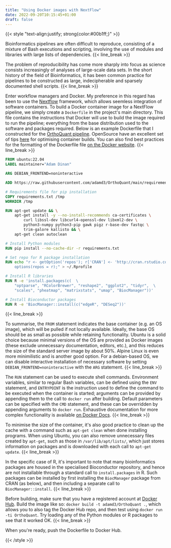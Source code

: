 ```yaml
---
title: "Using Docker images with NextFlow"
date: 2022-09-20T10:15:45+01:00
draft: false
---
```


{{< style "text-align:justify; strong{color:#00b1ff;}" >}}

Bioinformatics pipelines are often difficult to reproduce, consisting of a mixture of Bash executions and scripting, involving the use of modules and libraries with large lists of dependencies.
{{< line_break >}}

The problem of reproducibility has come more sharply into focus as science consists increasingly of analyses of large-scale data sets. In the short history of the field of Bioinformatics, it has been common practice for pipelines to be constructed as large, indecipherable and sparsely documented shell scripts.
{{< line_break >}}

Enter workflow managers and Docker. My preference in this regard has been to use the [Nextflow](https://www.nextflow.io/) framework, which allows seemless integration of software containers. To build a Docker container image for a NextFlow pipeline, we simply create a `Dockerfile` in the project's main directory. This file contains the instructions that Docker will use to build the image required to run the pipeline; everything from the base distribution used to the software and packages required. Below is an example Dockerfile that I constructed for the [OrthoQuant pipeline](https://github.com/adamd3/OrthoQuant/). OpenSource have an excellent set of tips [here](https://opensource.com/article/20/5/optimize-container-builds) for optimising container builds. You can also find best practices for the formatting of the Dockerfile file [on the Docker website](https://docs.docker.com/develop/develop-images/dockerfile_best-practices/).
{{< line_break >}}

```dockerfile
FROM ubuntu:22.04
LABEL maintainer="Adam Dinan"

ARG DEBIAN_FRONTEND=noninteractive

ADD https://raw.githubusercontent.com/adamd3/OrthoQuant/main/requirements.txt .

# Requirements file for pip installation
COPY requirements.txt /tmp
WORKDIR /tmp

RUN apt-get update && \
    apt-get install -y --no-install-recommends ca-certificates \
        curl libssl-dev libcurl4-openssl-dev libxml2-dev \
        python3-numpy python3-pip gawk pigz r-base-dev fastqc \
        trim-galore kallisto && \
    apt-get clean autoclean

# Install Python modules
RUN pip install --no-cache-dir -r requirements.txt

# Set repo for R package installation
RUN echo "r <- getOption('repos'); r['CRAN'] <- 'http://cran.rstudio.com'; \
    options(repos = r);" > ~/.Rprofile

# Install R libraries
RUN R -e 'install.packages(c(  \
    "optparse", "RColorBrewer", "reshape2", "ggplot2", "tidyr",  \
    "scales", "pheatmap", "matrixstats", "umap", "BiocManager"))'

# Install Bioconductor packages
RUN R -e 'BiocManager::install(c("edgeR", "DESeq2"))'
```
{{< line_break >}}

To summarise, the `FROM` statement indicates the base container (e.g. an OS image), which will be pulled if not locally available. Ideally, the base OS should be as small as possible while retaining functionality. Ubuntu is a solid choice because  minimal versions of the OS are provided as Docker images (these exclude unnecessary documentation, editors, etc.), and this reduces the size of the standard server image by about 50%. Alpine Linux is even more minimilistic and is another good option. For a debian-based OS, we can disable interactive installation of necessary software by setting `DEBIAN_FRONTEND=noninteractive` with the `ARG` statement.
{{< line_break >}}

The `RUN` statement can be used to execute shell commands. Environment variables, similar to regular Bash variables, can be defined using the `ENV` statement, and `ENTRYPOINT` is the instruction used to define the command to be executed when the container is started; arguments can be provided by appending them to the call to `docker run` after building. Default parameters can be specified with the `CMD` statement, and these can be overridden by appending arguments to `docker run`. Exhaustive documentation for more complex functionality is available [on Docker Docs](https://docs.docker.com/engine/reference/builder/).
{{< line_break >}}

To minimise the size of the container, it's also good practice to clean up the cache with a command such as `apt-get clean` when done installing programs. When using Ubuntu, you can also remove unnecessary files created by `apt-get`, such as those in `/var/lib/apt/lists/`, which just stores information on packages and is downloaded with each call to `apt-get update`.
{{< line_break >}}

In the specific case of R, it's important to note that many bioinformatics packages are housed in the specialised Bioconductor repository, and hence are not installable through a standard call to `install.packages` in R.
Such packages can be installed by first installing the `BiocManager` package from CRAN (as below), and then including a separate call to `BiocManager::install`.
{{< line_break >}}

Before building, make sure that you have a registered account at [Docker Hub](https://hub.docker.com/). Build the image like so: `docker build -t adamd3/OrthoQuant .`, which allows you to also tag the Docker Hub repo, and then test using `docker run -ti OrthoQuant`. Try loading any of the Python modules or R packages to see that it worked OK.
{{< line_break >}}

When you're ready, push the Dockerfile to Docker Hub.

{{< /style >}}
